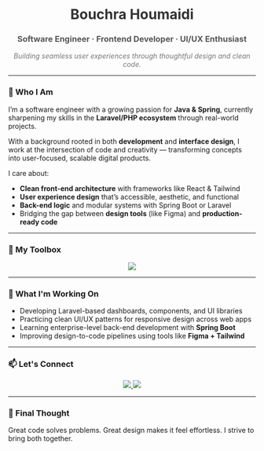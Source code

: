 <h1 align="center" style="color:#333;">Bouchra Houmaidi</h1>
<h3 align="center" style="color:#555;">Software Engineer · Frontend Developer · UI/UX Enthusiast</h3>

<p align="center" style="color:#777; font-style:italic;">
  Building seamless user experiences through thoughtful design and clean code.
</p>

---

### 🧭 Who I Am

I’m a software engineer with a growing passion for **Java & Spring**, currently sharpening my skills in the **Laravel/PHP ecosystem** through real-world projects.

With a background rooted in both **development** and **interface design**, I work at the intersection of code and creativity — transforming concepts into user-focused, scalable digital products.

I care about:
- **Clean front-end architecture** with frameworks like React & Tailwind
- **User experience design** that’s accessible, aesthetic, and functional
- **Back-end logic** and modular systems with Spring Boot or Laravel
- Bridging the gap between **design tools** (like Figma) and **production-ready code**

---

### 🧰 My Toolbox

<p align="center">
  <img src="https://skillicons.dev/icons?i=html,css,js,react,tailwind,php,laravel,java,spring,figma,postman,git" />
</p>

---

### 🚀 What I'm Working On

- Developing Laravel-based dashboards, components, and UI libraries
- Practicing clean UI/UX patterns for responsive design across web apps
- Learning enterprise-level back-end development with **Spring Boot**
- Improving design-to-code pipelines using tools like **Figma + Tailwind**

---

### 📫 Let's Connect

<p align="center">
  <a href="https://www.linkedin.com/in/bouchra-houmaidi" target="_blank">
    <img src="https://img.shields.io/badge/LinkedIn-Bouchra_Houmaidi-0A66C2?style=flat-square&logo=linkedin&logoColor=white" />
  </a>
  <a href="https://twitter.com/bouchrahoumaidi" target="_blank">
    <img src="https://img.shields.io/badge/Twitter-@bouchrahoumaidi-1DA1F2?style=flat-square&logo=twitter&logoColor=white" />
  </a>
</p>

---

### 📝 Final Thought

Great code solves problems. Great design makes it feel effortless. I strive to bring both together.
